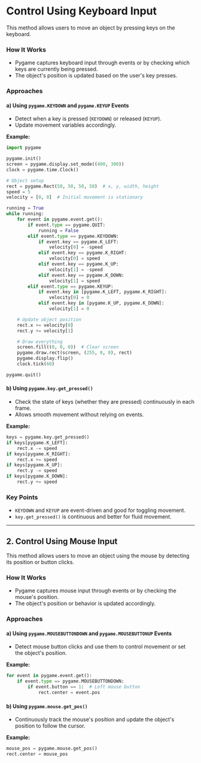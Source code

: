 # **Control Using Keyboard Input**
This method allows users to move an object by pressing keys on the keyboard.

### **How It Works**
- Pygame captures keyboard input through events or by checking which keys are currently being pressed.
- The object's position is updated based on the user's key presses.

### **Approaches**

#### **a) Using `pygame.KEYDOWN` and `pygame.KEYUP` Events**
- Detect when a key is pressed (`KEYDOWN`) or released (`KEYUP`).
- Update movement variables accordingly.

**Example:**
```python
import pygame

pygame.init()
screen = pygame.display.set_mode((400, 300))
clock = pygame.time.Clock()

# Object setup
rect = pygame.Rect(50, 50, 50, 50)  # x, y, width, height
speed = 5
velocity = [0, 0]  # Initial movement is stationary

running = True
while running:
    for event in pygame.event.get():
        if event.type == pygame.QUIT:
            running = False
        elif event.type == pygame.KEYDOWN:
            if event.key == pygame.K_LEFT:
                velocity[0] = -speed
            elif event.key == pygame.K_RIGHT:
                velocity[0] = speed
            elif event.key == pygame.K_UP:
                velocity[1] = -speed
            elif event.key == pygame.K_DOWN:
                velocity[1] = speed
        elif event.type == pygame.KEYUP:
            if event.key in [pygame.K_LEFT, pygame.K_RIGHT]:
                velocity[0] = 0
            elif event.key in [pygame.K_UP, pygame.K_DOWN]:
                velocity[1] = 0

    # Update object position
    rect.x += velocity[0]
    rect.y += velocity[1]

    # Draw everything
    screen.fill((0, 0, 0))  # Clear screen
    pygame.draw.rect(screen, (255, 0, 0), rect)
    pygame.display.flip()
    clock.tick(60)

pygame.quit()
```

#### **b) Using `pygame.key.get_pressed()`**
- Check the state of keys (whether they are pressed) continuously in each frame.
- Allows smooth movement without relying on events.

**Example:**
```python
keys = pygame.key.get_pressed()
if keys[pygame.K_LEFT]:
    rect.x -= speed
if keys[pygame.K_RIGHT]:
    rect.x += speed
if keys[pygame.K_UP]:
    rect.y -= speed
if keys[pygame.K_DOWN]:
    rect.y += speed
```

### **Key Points**
- `KEYDOWN` and `KEYUP` are event-driven and good for toggling movement.
- `key.get_pressed()` is continuous and better for fluid movement.

---

## **2. Control Using Mouse Input**
This method allows users to move an object using the mouse by detecting its position or button clicks.

### **How It Works**
- Pygame captures mouse input through events or by checking the mouse's position.
- The object's position or behavior is updated accordingly.

### **Approaches**

#### **a) Using `pygame.MOUSEBUTTONDOWN` and `pygame.MOUSEBUTTONUP` Events**
- Detect mouse button clicks and use them to control movement or set the object's position.

**Example:**
```python
for event in pygame.event.get():
    if event.type == pygame.MOUSEBUTTONDOWN:
        if event.button == 1:  # Left mouse button
            rect.center = event.pos
```

#### **b) Using `pygame.mouse.get_pos()`**
- Continuously track the mouse's position and update the object's position to follow the cursor.

**Example:**
```python
mouse_pos = pygame.mouse.get_pos()
rect.center = mouse_pos
```

